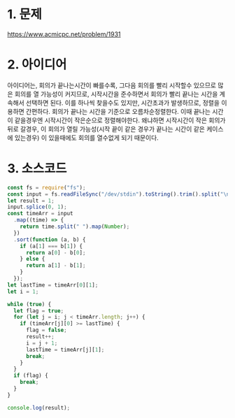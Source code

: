 # 1. 문제

https://www.acmicpc.net/problem/1931

# 2. 아이디어

아이디어는, 회의가 끝나는시간이 빠를수록, 그다음 회의를 빨리 시작할수 있으므로 많은 회의를 열 가능성이 커지므로, 시작시간을 준수하면서 회의가 빨리 끝나는 시간을 계속해서 선택하면 된다. 이를 하나씩 찾을수도 있지만, 시간초과가 발생하므로, 정렬을 이용하면 간편하다. 회의가 끝나는 시간을 기준으로 오름차순정렬한다. 이때 끝나는 시간이 같을경우엔 시작시간이 작은순으로 정렬해야한다. 왜냐하면 시작시간이 작은 회의가 뒤로 갈경우, 이 회의가 열릴 가능성(시작 끝이 같은 경우가 끝나는 시간이 같은 케이스에 있는경우) 이 있을때에도 회의를 열수없게 되기 때문이다.

# 3. 소스코드

```javascript
const fs = require("fs");
const input = fs.readFileSync("/dev/stdin").toString().trim().split("\n");
let result = 1;
input.splice(0, 1);
const timeArr = input
  .map((time) => {
    return time.split(" ").map(Number);
  })
  .sort(function (a, b) {
    if (a[1] === b[1]) {
      return a[0] - b[0];
    } else {
      return a[1] - b[1];
    }
  });
let lastTime = timeArr[0][1];
let i = 1;

while (true) {
  let flag = true;
  for (let j = i; j < timeArr.length; j++) {
    if (timeArr[j][0] >= lastTime) {
      flag = false;
      result++;
      i = j + 1;
      lastTime = timeArr[j][1];
      break;
    }
  }
  if (flag) {
    break;
  }
}

console.log(result);
```
